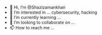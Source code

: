 - 👋 Hi, I’m @Shazizamankhan
- 👀 I’m interested in ... cybersecurity, hacking
- 🌱 I’m currently learning ...
- 💞️ I’m looking to collaborate on ...
- 📫 How to reach me ...

<!---
Shazizamankhan/Shazizamankhan is a ✨ special ✨ repository because its `README.md` (this file) appears on your GitHub profile.
You can click the Preview link to take a look at your changes.
--->

